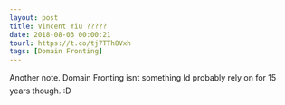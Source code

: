 ```yaml
---
layout: post
title: Vincent Yiu ?????
date: 2018-08-03 00:00:21
tourl: https://t.co/tj7TTh8Vxh
tags: [Domain Fronting]
---
```

Another note. Domain Fronting isnt something Id probably rely on for 15 years though. :D